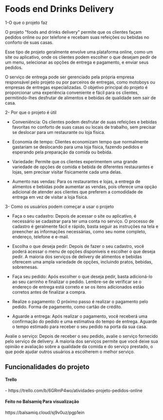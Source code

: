 # Foods end Drinks Delivery
   
1-O que o projeto faz

O projeto "foods and drinks delivery" permite que os clientes façam pedidos online ou por telefone e recebam suas refeições ou bebidas no conforto de suas casas.

Esse tipo de projeto geralmente envolve uma plataforma online, como um site ou aplicativo, onde os clientes podem escolher o que desejam pedir de um menu, selecionar as opções de entrega e pagamento, e enviar seus pedidos.

O serviço de entrega pode ser gerenciado pela própria empresa responsável pelo projeto ou por parceiros de entregas, como motoboys ou empresas de entregas especializadas. O objetivo principal do projeto é proporcionar uma experiência conveniente e fácil para os clientes, permitindo-lhes desfrutar de alimentos e bebidas de qualidade sem sair de casa.

2- Por que o projeto é útil

- Conveniência: Os clientes podem desfrutar de suas refeições e bebidas favoritas no conforto de suas casas ou locais de trabalho, sem precisar se deslocar para um restaurante ou loja física.

- Economia de tempo: Clientes economizam tempo que normalmente gastariam se deslocando para uma loja física, fazendo pedidos e esperando pela preparação da comida ou bebida.

- Variedade: Permite que os clientes experimentem uma grande variedade de opções de comida e bebida de diferentes restaurantes e lojas, sem precisar visitar fisicamente cada uma delas.

- Aumento nas vendas: Para os restaurantes e lojas, a entrega de alimentos e bebidas pode aumentar as vendas, pois oferece uma opção adicional de atender aos clientes que preferem a comodidade de entrega em vez de visitar a loja física.


3- Como os usuários podem começar a usar o projeto


- Faça o seu cadastro: Depois de acessar o site ou aplicativo, é necessário se cadastrar para ter uma conta no serviço. O processo de cadastro é geralmente fácil e rápido, basta seguir as instruções na tela e preencher as informações necessárias, como seu nome completo, endereço, telefone e e-mail.

- Escolha o que deseja pedir: Depois de fazer o seu cadastro, você poderá acessar o menu de opções disponíveis e escolher o que deseja pedir. A maioria dos serviços de delivery de alimentos e bebidas oferecem uma ampla variedade de opções, incluindo pratos, bebidas, sobremesas.

- Faça seu pedido: Após escolher o que deseja pedir, basta adicioná-lo ao seu carrinho e finalizar o pedido. Lembre-se de verificar se o endereço de entrega está correto e se os itens adicionados estão corretos antes de finalizar a compra.

- Realize o pagamento: O próximo passo é realizar o pagamento pelo pedido. Forma de pagamento, como cartão de crédito.

- Aguarde a entrega: Após realizar o pagamento, você receberá uma confirmação do pedido e uma estimativa do tempo de entrega. Aguarde o tempo estimado para receber o seu pedido na porta da sua casa.

Avalie o serviço: Depois de receber o seu pedido, avalie o serviço fornecido pelo serviço de delivery. A maioria dos serviços permite que você deixe sua opinião e avaliação sobre a qualidade da comida e do serviço prestado, o que pode ajudar outros usuários a escolherem o melhor serviço.

 <h2>Funcionalidades do projeto </h2> 

<h4>Trello</h4> - https://trello.com/b/6GRmP4wo/atividades-projeto-pedidos-online

<h4>Feito no Balsamiq
Para visualização</h4>
   https://balsamiq.cloud/sj9v0uz/pgp1ein

















